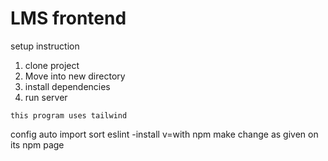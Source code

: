 # LMS frontend

setup instruction
1. clone project
2. Move into new directory
3. install dependencies
4. run server

`this program uses tailwind`


config auto import sort eslint
-install v=with npm
make change as given on its npm page